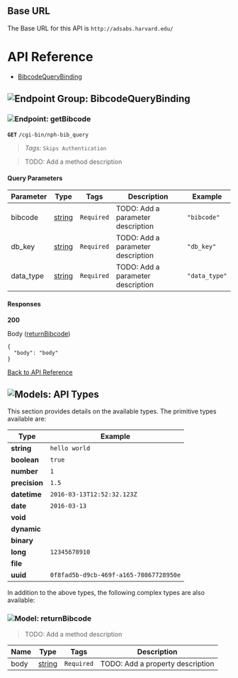 # 



## Base URL

The Base URL for this API is `http://adsabs.harvard.edu/`









# <a name="api_reference"></a>API Reference

* [BibcodeQueryBinding](#bibcode_query_binding)

## <a name="bibcode_query_binding"></a>![Endpoint Group: ](https://apidocs.io/img/class.png "BibcodeQueryBinding") BibcodeQueryBinding


### <a name="get_bibcode"></a>![Endpoint: ](https://apidocs.io/img/method.png "getBibcode") getBibcode


**`GET`** `/cgi-bin/nph-bib_query`

> *Tags:*  ``` Skips Authentication ``` 

> TODO: Add a method description




#### Query Parameters
| Parameter | Type | Tags | Description | Example |
|-----------|------| ---- |-------------| -------------------------------- |
| bibcode | [string](#api_types) |  ``` Required ```  | TODO: Add a parameter description | `"bibcode"` | 
| db_key | [string](#api_types) |  ``` Required ```  | TODO: Add a parameter description | `"db_key"` | 
| data_type | [string](#api_types) |  ``` Required ```  | TODO: Add a parameter description | `"data_type"` | 

#### Responses
**200** 


Body ([returnBibcode](#return_bibcode)) 
```
{
  "body": "body"
}
```


[Back to API Reference](#api_reference)

## <a name="api_types"></a>![Models: ](https://apidocs.io/img/class.png "API Types") API Types

This section provides details on the available types. The primitive types available are:

| Type | Example |
| ---- | -------- |
| **string** | `hello world` |
| **boolean** |	`true` |
| **number** | `1` |
| **precision** | `1.5` |
| **datetime** | `2016-03-13T12:52:32.123Z` |
| **date** | `2016-03-13` |
|**void** | |
| **dynamic** | |
| **binary** | |
| **long** | `12345678910` |
| **file** | |
| **uuid** | `0f8fad5b-d9cb-469f-a165-70867728950e` |


In addition to the above types, the following complex types are also available:
### <a name="return_bibcode"></a>![Model: ](https://apidocs.io/img/method.png "returnBibcode") returnBibcode



> TODO: Add a method description




| Name | Type | Tags | Description |
|-----------|------| ---- |-------------| 
| body | [string](#api_types) |  ``` Required ```  | TODO: Add a property description |

